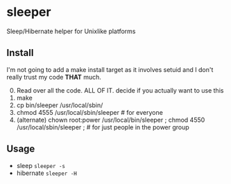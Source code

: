 sleeper
=======

Sleep/Hibernate helper for Unixlike platforms


## Install

I'm not going to add a make install target as it involves setuid and I don't
really trust my code **THAT** much.

0. Read over all the code. ALL OF IT. decide if you actually want to use this
1. make
2. cp bin/sleeper /usr/local/sbin/
3. chmod 4555 /usr/local/sbin/sleeper # for everyone 
3. (alternate) chown root:power /usr/local/bin/sleeper ; chmod 4550 /usr/local/sbin/sleeper ; # for just people in the power group

## Usage

- sleep `sleeper -s`
-  hibernate `sleeper -H`
